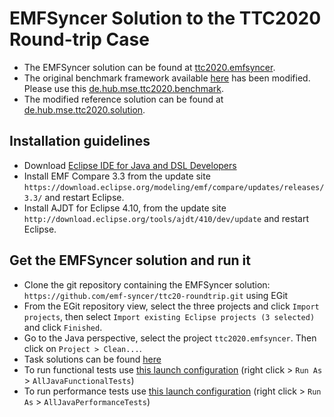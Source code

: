 # EMFSyncer Solution to the TTC2020 Round-trip Case

* The EMFSyncer solution can be found at [ttc2020.emfsyncer](ttc2020.emfsyncer/).
* The original benchmark framework available [here](https://github.com/lbeurerkellner/ttc2020) has been modified. Please use this [de.hub.mse.ttc2020.benchmark](de.hub.mse.ttc2020.benchmark/). 
* The modified reference solution can be found at [de.hub.mse.ttc2020.solution](de.hub.mse.ttc2020.solution/).


## Installation guidelines

* Download [Eclipse IDE for Java and DSL Developers](https://www.eclipse.org/downloads/packages/)
* Install EMF Compare 3.3 from the update site `https://download.eclipse.org/modeling/emf/compare/updates/releases/3.3/` and restart Eclipse. 
* Install AJDT for Eclipse 4.10, from the update site `http://download.eclipse.org/tools/ajdt/410/dev/update` and restart Eclipse.

## Get the EMFSyncer solution and run it

* Clone the git repository containing the EMFSyncer solution: `https://github.com/emf-syncer/ttc20-roundtrip.git` using EGit
* From the EGit repository view, select the three projects and click `Import projects`, then select `Import existing Eclipse projects (3 selected)` and click `Finished`.
* Go to the Java perspective, select the project `ttc2020.emfsyncer`. Then click on `Project > Clean...`.
* Task solutions can be found [here](./ttc2020.emfsyncer/src/emfsyncer/solution/)
* To run functional tests use [this launch configuration](./ttc2020.emfsyncer/AllJavaFunctionalTests.launch) (right click > `Run As` > `AllJavaFunctionalTests`)
* To run performance tests use [this launch configuration](./ttc2020.emfsyncer/AllJavaPerformanceTests.launch) (right click > `Run As` > `AllJavaPerformanceTests`)
 